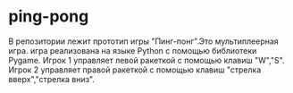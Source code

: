 # ping-pong
В репозитории лежит прототип игры "Пинг-понг".Это мультиплеерная игра.
игра реализована на языке Python с помощью библиотеки Pygame.
Игрок 1 управляет левой ракеткой с помощью клавиш "W","S". Игрок 2 управляет правой ракеткой с помощью клавиш "стрелка вверх","стрелка вниз".
